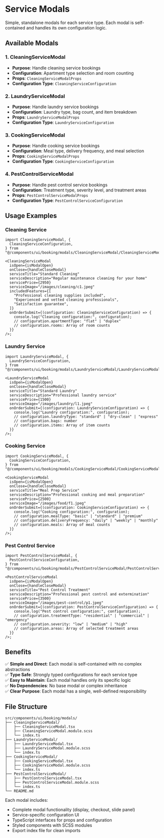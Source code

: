 # Service Modals

Simple, standalone modals for each service type. Each modal is self-contained and handles its own configuration logic.

## Available Modals

### 1. CleaningServiceModal

- **Purpose**: Handle cleaning service bookings
- **Configuration**: Apartment type selection and room counting
- **Props**: `CleaningServiceModalProps`
- **Configuration Type**: `CleaningServiceConfiguration`

### 2. LaundryServiceModal

- **Purpose**: Handle laundry service bookings
- **Configuration**: Laundry type, bag count, and item breakdown
- **Props**: `LaundryServiceModalProps`
- **Configuration Type**: `LaundryServiceConfiguration`

### 3. CookingServiceModal

- **Purpose**: Handle cooking service bookings
- **Configuration**: Meal type, delivery frequency, and meal selection
- **Props**: `CookingServiceModalProps`
- **Configuration Type**: `CookingServiceConfiguration`

### 4. PestControlServiceModal

- **Purpose**: Handle pest control service bookings
- **Configuration**: Treatment type, severity level, and treatment areas
- **Props**: `PestControlServiceModalProps`
- **Configuration Type**: `PestControlServiceConfiguration`

## Usage Examples

### Cleaning Service

```tsx
import CleaningServiceModal, {
  CleaningServiceConfiguration,
} from "@/components/ui/booking/modals/CleaningServiceModal/CleaningServiceModal";

<CleaningServiceModal
  isOpen={isModalOpen}
  onClose={handleCloseModal}
  serviceTitle="Standard Cleaning"
  serviceDescription="Regular maintenance cleaning for your home"
  servicePrice={2950}
  serviceImage="/images/cleaning/c1.jpeg"
  includedFeatures={[
    "Professional cleaning supplies included",
    "Experienced and vetted cleaning professionals",
    "Satisfaction guarantee",
  ]}
  onOrderSubmit={(configuration: CleaningServiceConfiguration) => {
    console.log("Cleaning configuration:", configuration);
    // configuration.apartmentType: "flat" | "duplex"
    // configuration.rooms: Array of room counts
  }}
/>;
```

### Laundry Service

```tsx
import LaundryServiceModal, {
  LaundryServiceConfiguration,
} from "@/components/ui/booking/modals/LaundryServiceModal/LaundryServiceModal";

<LaundryServiceModal
  isOpen={isModalOpen}
  onClose={handleCloseModal}
  serviceTitle="Standard Laundry"
  serviceDescription="Professional laundry service"
  servicePrice={1500}
  serviceImage="/images/laundry/l1.jpeg"
  onOrderSubmit={(configuration: LaundryServiceConfiguration) => {
    console.log("Laundry configuration:", configuration);
    // configuration.laundryType: "standard" | "dry-clean" | "express"
    // configuration.bags: number
    // configuration.items: Array of item counts
  }}
/>;
```

### Cooking Service

```tsx
import CookingServiceModal, {
  CookingServiceConfiguration,
} from "@/components/ui/booking/modals/CookingServiceModal/CookingServiceModal";

<CookingServiceModal
  isOpen={isModalOpen}
  onClose={handleCloseModal}
  serviceTitle="Meal Prep Service"
  serviceDescription="Professional cooking and meal preparation"
  servicePrice={2500}
  serviceImage="/images/food/f1.jpeg"
  onOrderSubmit={(configuration: CookingServiceConfiguration) => {
    console.log("Cooking configuration:", configuration);
    // configuration.mealType: "basic" | "standard" | "premium"
    // configuration.deliveryFrequency: "daily" | "weekly" | "monthly"
    // configuration.meals: Array of meal counts
  }}
/>;
```

### Pest Control Service

```tsx
import PestControlServiceModal, {
  PestControlServiceConfiguration,
} from "@/components/ui/booking/modals/PestControlServiceModal/PestControlServiceModal";

<PestControlServiceModal
  isOpen={isModalOpen}
  onClose={handleCloseModal}
  serviceTitle="Pest Control Treatment"
  serviceDescription="Professional pest control and extermination"
  servicePrice={3500}
  serviceImage="/images/pest-control/p1.jpeg"
  onOrderSubmit={(configuration: PestControlServiceConfiguration) => {
    console.log("Pest control configuration:", configuration);
    // configuration.treatmentType: "residential" | "commercial" | "emergency"
    // configuration.severity: "low" | "medium" | "high"
    // configuration.areas: Array of selected treatment areas
  }}
/>;
```

## Benefits

✅ **Simple and Direct**: Each modal is self-contained with no complex abstractions  
✅ **Type Safe**: Strongly typed configurations for each service type  
✅ **Easy to Maintain**: Each modal handles only its specific logic  
✅ **No Dependencies**: No base modal or complex inheritance  
✅ **Clear Purpose**: Each modal has a single, well-defined responsibility

## File Structure

```
src/components/ui/booking/modals/
├── CleaningServiceModal/
│   ├── CleaningServiceModal.tsx
│   ├── CleaningServiceModal.module.scss
│   └── index.ts
├── LaundryServiceModal/
│   ├── LaundryServiceModal.tsx
│   ├── LaundryServiceModal.module.scss
│   └── index.ts
├── CookingServiceModal/
│   ├── CookingServiceModal.tsx
│   ├── CookingServiceModal.module.scss
│   └── index.ts
├── PestControlServiceModal/
│   ├── PestControlServiceModal.tsx
│   ├── PestControlServiceModal.module.scss
│   └── index.ts
└── README.md
```

Each modal includes:

- Complete modal functionality (display, checkout, slide panel)
- Service-specific configuration UI
- TypeScript interfaces for props and configuration
- Styled components with SCSS modules
- Export index file for clean imports
